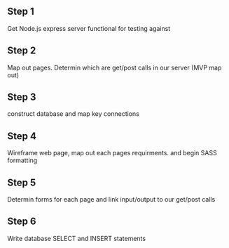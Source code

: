 

## Step 1

Get Node.js express server functional for testing against

## Step 2

Map out pages. Determin which are get/post calls in our server (MVP map out)

## Step 3

construct database and map key connections

## Step 4

Wireframe web page, map out each pages requirments. and begin SASS formatting

## Step 5

Determin forms for each page and link input/output to our get/post calls

## Step 6

Write database SELECT and INSERT statements





